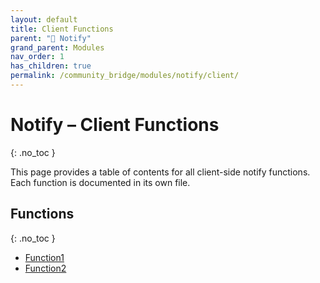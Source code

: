 ```yaml
---
layout: default
title: Client Functions
parent: "🔔 Notify"
grand_parent: Modules
nav_order: 1
has_children: true
permalink: /community_bridge/modules/notify/client/
---
```


# Notify – Client Functions
{: .no_toc }

This page provides a table of contents for all client-side notify functions. Each function is documented in its own file.

## Functions
{: .no_toc }

- [Function1](client/Function1.md)
- [Function2](client/Function2.md)
